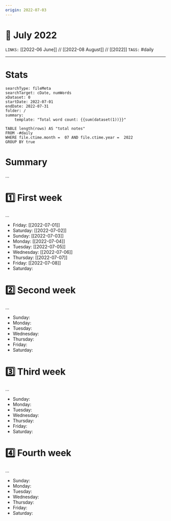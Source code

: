 ```yaml
---
origin: 2022-07-03
---
```

# 📅  July 2022
`LINKS:` [[2022-06 June]] // [[2022-08 August]] // [[2022]]
`TAGS:` #daily 

---
# Stats
```tracker
searchType: fileMeta
searchTarget: cDate, numWords
xDataset: 0
startDate: 2022-07-01
endDate: 2022-07-31
folder: /
summary:
    template: "Total word count: {{sum(dataset(1))}}"
```

```dataview
TABLE length(rows) AS "total notes"
FROM -#daily
WHERE file.ctime.month =  07 AND file.ctime.year =  2022
GROUP BY true
```

# Summary
...

# 1️⃣ First week
...

- Friday: [[2022-07-01]]
- Saturday: [[2022-07-02]]
- Sunday: [[2022-07-03]]
- Monday: [[2022-07-04]]
- Tuesday: [[2022-07-05]]
- Wednesday: [[2022-07-06]]
- Thursday: [[2022-07-07]]
- Friday: [[2022-07-08]]
- Saturday: 

# 2️⃣ Second week
...

- Sunday:
- Monday:
- Tuesday:
- Wednesday:
- Thursday:
- Friday:
- Saturday:

# 3️⃣ Third week
...

- Sunday:
- Monday:
- Tuesday:
- Wednesday:
- Thursday:
- Friday:
- Saturday:

# 4️⃣ Fourth week
...

- Sunday:
- Monday:
- Tuesday:
- Wednesday:
- Thursday:
- Friday:
- Saturday:
